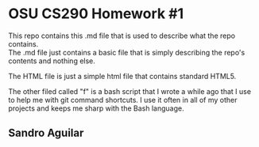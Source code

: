 # OSU CS290 Homework #1
This repo contains this .md file that is used to describe what the repo contains.<br />
The .md file just contains a basic file that is simply describing the repo's contents and nothing else.

The HTML file is just a simple html file that contains standard HTML5.

The other filed called "f" is a bash script that I wrote a while ago that I use to help me with git command shortcuts. I use it often in all of my other projects and keeps me sharp with the Bash language.

## Sandro Aguilar
